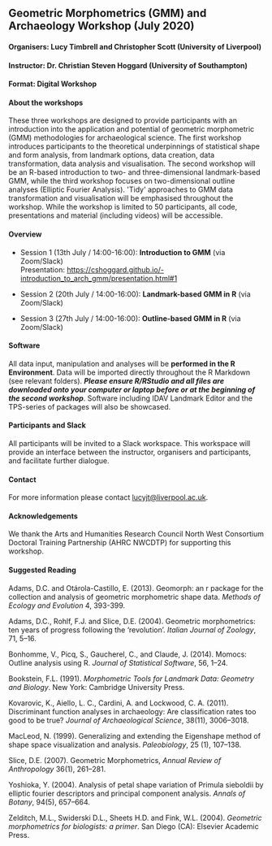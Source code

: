 ## Geometric Morphometrics (GMM) and Archaeology Workshop (July 2020)

#### Organisers: Lucy Timbrell and Christopher Scott (University of Liverpool)
#### Instructor: Dr. Christian Steven Hoggard (University of Southampton)
#### Format: Digital Workshop 

#### About the workshops

These three workshops are designed to provide participants with an introduction into the application and potential of geometric morphometric (GMM) methodologies for archaeological science. The first workshop introduces participants to the theoretical underpinnings of statistical shape and form analysis, from landmark options, data creation, data transformation, data analysis and visualisation. The second workshop will be an R-based introduction to two- and three-dimensional landmark-based GMM, while the third workshop focuses on two-dimensional outline analyses (Elliptic Fourier Analysis). 'Tidy' approaches to GMM data transformation and visualisation will be emphasised throughout the workshop. While the workshop is limited to 50 participants, all code, presentations and material (including videos) will be accessible.

#### Overview

* Session 1 (13th July / 14:00-16:00): **Introduction to GMM** (via Zoom/Slack)  
Presentation: https://cshoggard.github.io/-introduction_to_arch_gmm/presentation.html#1

* Session 2 (20th July / 14:00-16:00): **Landmark-based GMM in R** (via Zoom/Slack)

* Session 3 (27th July / 14:00-16:00): **Outline-based GMM in R** (via Zoom/Slack)

#### Software

All data input, manipulation and analyses will be **performed in the R Environment**. Data will be imported directly throughout the R Markdown (see relevant folders). **_Please ensure R/RStudio and all files are downloaded onto your computer or laptop before or at the beginning of the second workshop_**. Software including IDAV Landmark Editor and the TPS-series of packages will also be showcased.

#### Participants and Slack

All participants will be invited to a Slack workspace. This workspace will provide an interface between the instructor, organisers and participants, and facilitate further dialogue. 

#### Contact

For more information please contact lucyjt@liverpool.ac.uk.

#### Acknowledgements

We thank the Arts and Humanities Research Council North West Consortium Doctoral Training Partnership (AHRC NWCDTP) for supporting this workshop.  

#### Suggested Reading

Adams, D.C. and Otárola-Castillo, E. (2013). Geomorph: an r package for the collection and analysis of geometric morphometric shape data. *Methods of Ecology and Evolution* 4, 393-399. 

Adams, D.C., Rohlf, F.J. and Slice, D.E. (2004). Geometric morphometrics: ten years of progress following the ‘revolution’. *Italian Journal of Zoology*, 71, 5–16. 

Bonhomme, V., Picq, S., Gaucherel, C., and Claude, J. (2014). Momocs: Outline analysis using R. *Journal of
Statistical Software*, 56, 1–24.

Bookstein, F.L. (1991). *Morphometric Tools for Landmark Data: Geometry and Biology*. New York: Cambridge University Press. 

Kovarovic, K., Aiello, L. C., Cardini, A. and Lockwood, C. A. (2011). Discriminant function analyses in
archaeology: Are classification rates too good to be true? *Journal of Archaeological Science*, 38(11),
3006–3018.

MacLeod, N. (1999). Generalizing and extending the Eigenshape method of shape space visualization and
analysis. *Paleobiology*, 25 (1), 107–138.

Slice, D.E. (2007). Geometric Morphometrics, *Annual Review of Anthropology* 36(1), 261–281.  

Yoshioka, Y. (2004). Analysis of petal shape variation of Primula sieboldii by elliptic fourier descriptors and
principal component analysis. *Annals of Botany*, 94(5), 657–664.

Zelditch, M.L., Swiderski D.L., Sheets H.D. and Fink, W.L. (2004). *Geometric morphometrics for biologists: a primer*. San Diego (CA): Elsevier Academic Press.


 
